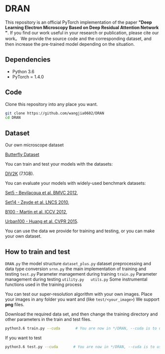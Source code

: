 # DRAN

This repository is an official PyTorch implementation of the paper **"Deep Learning Electron Microscopy Based on Deep Residual Attention Network
"**.
If you find our work useful in your research or publication, please cite our work。
We provide the source code and the corresponding dataset, and then increase the pre-trained model depending on the situation.

## Dependencies
* Python 3.6
* PyTorch = 1.4.0

## Code
Clone this repository into any place you want.
```bash
git clone https://github.com/wangjia0602/DRAN
cd DRAN
```

## Dataset
Our own microscope dataset

[Butterfly Dataset](https://doi.org/10.5281/zenodo.4320132)

You can train and test your models with the datasets:

[DIV2K](https://cv.snu.ac.kr/research/EDSR/DIV2K.tar) (7.1GB).

You can evaluate your models with widely-used benchmark datasets:

[Set5 - Bevilacqua et al. BMVC 2012](http://people.rennes.inria.fr/Aline.Roumy/results/SR_BMVC12.html),

[Set14 - Zeyde et al. LNCS 2010](https://sites.google.com/site/romanzeyde/research-interests),

[B100 - Martin et al. ICCV 2012](https://www2.eecs.berkeley.edu/Research/Projects/CS/vision/bsds/),

[Urban100 - Huang et al. CVPR 2015](https://sites.google.com/site/jbhuang0604/publications/struct_sr).

You can use the data we provide for training and testing, or you can make your own dataset.

## How to train and test

```DRAN.py``` the model structure
```dataset_plus.py``` dataset preprocessing and data type conversion
```srnn.py``` the main implementation of training and testing
```test.py``` Parameter management during training
```train.py``` Parameter management during testing
```utility.py   utils.py``` Some instrumental functions used in the training process

You can test our super-resolution algorithm with your own images. Place your images in any folder you want and (like ``test/<your_image>``) We support **png** files.

Download the required data set, and then change the training directory and other parameters in the train and test files.
```bash
python3.6 train.py --cuda       # You are now in */DRAN, --cuda is to use gpu for training
```
If you want to test
```bash
python3.6 test.py --cuda       # You are now in */DRAN, --cuda is to use gpu for training
```
